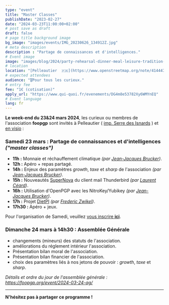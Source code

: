 ```yaml
---
type: "event"
title: "Master Classes"
publishDate: "2023-02-27"
date: "2024-03-23T11:00:00+02:00"
# post save as draft
draft: false
# page title background image
bg_image: "images/events/IMG_20230626_134912Z.jpg"
# meta description
description : "Partage de connaissances et d'intelligences."
# Event image
image: "images/blog/2024/party-rehearsal-dinner-meal-leisure-tradition-1561863-3256076730.jpg"
# location
location: "[Pelleautier  🇫🇷](https://www.openstreetmap.org/note/4144472#map=14/44.5146/6.0222&layers=N)"
# expected attendees
audience: "🎖️Pour tous les curieux."
# entry fee
fee: "1€ (cotisation)"
apply_url: "https://www.qui-quoi.fr/evenements/DG4m8e53782Xy6WMYnEQ"
# Event language
lang: fr
---
```


**Le week-end du 23&24 mars 2024**, les curieux ou membres de l'association **foopgp** sont invités à Pelleautier ( [imp. Serre des Isnards](https://www.openstreetmap.org/note/4144472#map=14/44.5146/6.0222&layers=N) ) et [en visio](https://meet.jit.si/foopgp) :


### **Samedi 23 mars** : Partage de connaissances et d'intelligences *("master classes")*

* **11h :** Monnaie et réchauffement climatique *(par [Jean-Jacques Brucker](../../author/jean-jacques-brucker/))*.
* **12h :** Apéro + repas partagé.
* **14h :** Enjeux des paramètres *growth*, *taxe* et *sharp* de
  l'association *(par [Jean-Jacques Brucker](../../author/jean-jacques-brucker/))*.
* **15h :** Nouveautés [SuperNova](https://www.thunderbird.net/fr/thunderbird/115.0/whatsnew/) du client mail Thunderbird *(par [Laurent Céard](../../author/laurent-ceard/))*.
* **16h :** Utilisation d'OpenPGP avec les NitroKey/Yubikey *(par [Jean-Jacques Brucker](../../author/jean-jacques-brucker/))*.
* **17h :** Projet [DietPI](https://dietpi.com/) *(par [Frederic Zwikel](../../author/fred-zwikel/))*.
* **17h30 :** Apéro + jeux.

Pour l'organisation de Samedi, veuillez [vous inscrire **ici**](https://www.qui-quoi.fr/evenements/DG4m8e53782Xy6WMYnEQ).

### **Dimanche 24 mars à 14h30** : Assemblée Générale

* changements (mineurs) des statuts de l'association.
* améliorations du réglement intérieur l'association.
* Présentation bilan moral de l'association.
* Présentation bilan financier de l'association.
* choix des paramètres liés à nos jetons de pouvoir : *growth*, *taxe* et *sharp*.

*Détails et ordre du jour de l'assemblée générale :
https://foopgp.org/event/2024-03-24-ag/*

---

**N'hésitez pas à partager ce programme !**

